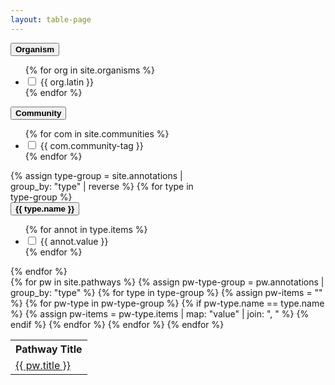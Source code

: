 ```yaml
---
layout: table-page
---
```

<div class="container">
  <div class="row">
    <div class="col-sm" style="max-width:300px;">
<section class="facet">
  <div class="facet-header">
    <button type="button" class="btn btn-link facet-toggle" data-toggle="collapse" href="#organisms" aria-expanded="true" aria-controls="collapseExample">
      <strong class="facet-title">Organism</strong>
    </button>
  </div>
  <div class="facet-body collapse show" id="organisms">
    <ul class="facet-group">
    {% for org in site.organisms %}
      <li class="facet-group-item">
        <label class="form-check-label">
          <input class="form-check-input" type="checkbox" name="organisms" value="{{ org.latin }}">
          {{ org.latin }}
        </label>
      </li>
      {% endfor %}
    </ul>
  </div>
    <div class="facet-header">
    <button type="button" class="btn btn-link facet-toggle" data-toggle="collapse" href="#communities" aria-expanded="true" aria-controls="collapseExample">
      <strong class="facet-title">Community</strong>
    </button>
  </div>
  <div class="facet-body collapse" id="communities">
    <ul class="facet-group">
    {% for com in site.communities %}
      <li class="facet-group-item">
        <label class="form-check-label">
          <input class="form-check-input" type="checkbox" name="communities" value="{{ com.community-tag }}">
          {{ com.community-tag }}
        </label>
      </li>
      {% endfor %}
    </ul>
  </div>
  {% assign type-group = site.annotations | group_by: "type" | reverse %}
  {% for type in type-group %}
      <div class="facet-header">
    <button type="button" class="btn btn-link facet-toggle" data-toggle="collapse" href="#{{ type.name }}" aria-expanded="true" aria-controls="collapseExample">
      <strong class="facet-title">{{ type.name }}</strong>
    </button>
  </div>
  <div class="facet-body collapse" id="{{ type.name }}">
    <ul class="facet-group">
    {% for annot in type.items %}
      <li class="facet-group-item">
        <label class="form-check-label">
          <input class="form-check-input" type="checkbox" name="{{ type.name |downcase | replace:" ","_"}}" value="{{ annot.value }}">
          {{ annot.value }}
        </label>
      </li>
      {% endfor %}
    </ul>
  </div>
  {% endfor %}
</section>
</div>
<div class="col-sm">
    <div class="row">
    <div class="results"></div>
<div class="table-responsive-sm">
<table  class="table table-sm" id="myTable"> 
  <th>Pathway Title</th>
  <th style="display:none;">Organism<br /><input type="text" id="org" style="width:50px;" onkeyup="filterTable()"></th>
  <th style="display:none;">Communities<br /><input type="text" id="com" style="width:50px;" onkeyup="filterTable()"></th>
  <th style="display:none;">Pathway Terms<br /><input type="text" id="pwo" style="width:50px;" onkeyup="filterTable()"></th>
  <th style="display:none;">Disease Terms<br /><input type="text" id="dio" style="width:50px;" onkeyup="filterTable()"></th>
  <th style="display:none;">Cell Types<br /><input type="text" id="cto" style="width:50px;" onkeyup="filterTable()"></th>
  {% for pw in site.pathways %}
  {% assign pw-type-group = pw.annotations | group_by: "type" %}
  <tr>
    <td title="{{ pw.title }}" style="overflow: hidden; max-height: 50px; white-space: nowrap; text-overflow: ellipsis;">
      <a href="{{ pw.url }}">{{ pw.title }}</a>
    </td>
    <td style="display:none;" title="{{ pw.organisms | join: ", "}}">{{ pw.organisms | join: ", "}}</td>
    <td style="display:none;" title="{{ pw.communities | join: ", "}}">{{ pw.communities | join: ", "}}</td>
    {% for type in type-group %}  
      {% assign pw-items = "" %}
      {% for pw-type in pw-type-group %}
        {% if pw-type.name == type.name %}
          {% assign pw-items = pw-type.items | map: "value" | join: ", " %}
        {% endif %}
      {% endfor %}
      <td style="display:none;" title="{{ pw-items }}">
      <div style="overflow: hidden; max-height: 50px; white-space: nowrap; text-overflow: ellipsis;">
      {{ pw-items }}
      </div>
      </td>
    {% endfor %}
  </tr>
  {% endfor %}
</table>
</div>
    </div>
</div>
</div>
</div>

<script>
// CHECKBOXES
// Listen for organism checkboxes
var orgList = []
var interests = document.querySelectorAll("[name=organisms"); 
for (var index = 0; index < interests.length; index++) { 
    interests[index].addEventListener("change", function(evt){ 
        var checkbox = evt.target; 
        //console.log(checkbox.value + " changed to " + checkbox.checked); 
        orgList = $("input:checkbox[name=organisms]:checked").map(function(){return $(this).val()}).get();
        document.getElementById('org').value = orgList;
        filterTable();
    }); 
}
// Listen for community checkboxes
var comList = []
var interests = document.querySelectorAll("[name=communities"); 
for (var index = 0; index < interests.length; index++) { 
    interests[index].addEventListener("change", function(evt){ 
        var checkbox = evt.target; 
        //console.log(checkbox.value + " changed to " + checkbox.checked); 
        comList = $("input:checkbox[name=communities]:checked").map(function(){return $(this).val()}).get();
        document.getElementById('com').value = comList;
        filterTable();
    }); 
}
// Listen for Pathway Ontology checkboxes
var pwoList = []
var interests = document.querySelectorAll("[name=pathway_ontology"); 
for (var index = 0; index < interests.length; index++) { 
    interests[index].addEventListener("change", function(evt){ 
        var checkbox = evt.target; 
        //console.log(checkbox.value + " changed to " + checkbox.checked); 
        pwoList = $("input:checkbox[name=pathway_ontology]:checked").map(function(){return $(this).val()}).get();
        document.getElementById('pwo').value = pwoList;
        filterTable();
    }); 
}
// Listen for Disease checkboxes
var dioList = []
var interests = document.querySelectorAll("[name=Disease"); 
for (var index = 0; index < interests.length; index++) { 
    interests[index].addEventListener("change", function(evt){ 
        var checkbox = evt.target; 
        //console.log(checkbox.value + " changed to " + checkbox.checked); 
        dioList = $("input:checkbox[name=Disease]:checked").map(function(){return $(this).val()}).get();
        document.getElementById('dio').value = dioList;
        filterTable();
    }); 
}
// Listen for Pathway Ontology checkboxes
var ctoList = []
var interests = document.querySelectorAll("[name=cell_type"); 
for (var index = 0; index < interests.length; index++) { 
    interests[index].addEventListener("change", function(evt){ 
        var checkbox = evt.target; 
        //console.log(checkbox.value + " changed to " + checkbox.checked); 
        ctoList = $("input:checkbox[name=cell_type]:checked").map(function(){return $(this).val()}).get();
        document.getElementById('cto').value = ctoList;
        filterTable();
    }); 
}

// TABLE FILTER
// Declare one-time variables
var table = document.getElementById("myTable");
var tr = table.getElementsByTagName("tr");
var fils = {
  'org':1,
  'com':2,
  'pwo':3,
  'dio':4,
  'cto':5
};

function filterTable() {
  // Declare variables
  var activeFils, emptyFils, input, filSplit, td, i, txtValue;
  activeFils = [];
  emptyFils = [];

  // Define empty and active filter sets
  Object.keys(fils).forEach(key => {
    input = document.getElementById(key).value;
    if (input.length > 0){
      activeFils.push(key);
    } else {
      emptyFils.push(key);
    }
  });

  // Loop through all table rows
  for (i = 0; i < tr.length; i++) {
    // Loop through column filters
    if(emptyFils.length > 0) {
      // Show all rows if an column filter is empty 
      tr[i].style.display = "";
    }
    // Loop through active column filters
    activeFils.forEach(key => {
      input = document.getElementById(key);
      filSplit = input.value.toUpperCase().split(",");
      td = tr[i].getElementsByTagName("td")[fils[key]];
      if (td) {
        txtValue = td.textContent || td.innerText;
        tvSplit = txtValue.toUpperCase().trim().split(",");
        // console.log(tvSplit);
        // console.log(filSplit);
        if (filSplit.filter(value => tvSplit.includes(value)).length > 0  //filter.indexOf(txtValue.toUpperCase()) !== -1  
        && tr[i].style.display != "none") {
          // Show those that match the filter and aren't already hidden
          tr[i].style.display = "";
        } else {
          // Hide those that don't match the filter
          tr[i].style.display = "none";
        }
      } 
    });
  }
}
</script>